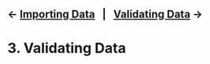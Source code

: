 ← [Importing Data](02-importing-data.md)&nbsp;&nbsp;&nbsp;|&nbsp;&nbsp;&nbsp;[Validating Data](04-renaming-recoding-data.md) →
---

# 3. Validating Data

